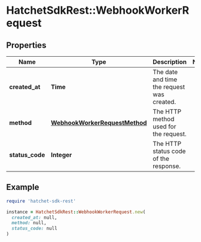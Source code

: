 # HatchetSdkRest::WebhookWorkerRequest

## Properties

| Name | Type | Description | Notes |
| ---- | ---- | ----------- | ----- |
| **created_at** | **Time** | The date and time the request was created. |  |
| **method** | [**WebhookWorkerRequestMethod**](WebhookWorkerRequestMethod.md) | The HTTP method used for the request. |  |
| **status_code** | **Integer** | The HTTP status code of the response. |  |

## Example

```ruby
require 'hatchet-sdk-rest'

instance = HatchetSdkRest::WebhookWorkerRequest.new(
  created_at: null,
  method: null,
  status_code: null
)
```

